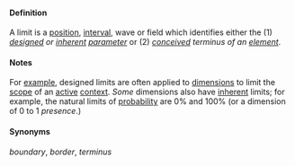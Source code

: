 #### Definition

A limit is a [position](https://github.com/gcassel/Modular-Organization-Terminology/blob/master/terms/position.md), [interval](https://github.com/gcassel/Modular-Organization-Terminology/blob/master/terms/interval.md), wave or field which identifies either the (1) *[designed](https://github.com/gcassel/Modular-Organization-Terminology/blob/master/terms/design.md) or [inherent](https://github.com/gcassel/Modular-Organization-Terminology/blob/master/terms/inhere.md) [parameter](https://github.com/gcassel/Modular-Organization-Terminology/blob/master/terms/parameter.md)* or (2) *[conceived](https://github.com/gcassel/Modular-Organization-Terminology/blob/master/terms/concept.md) terminus of an [element](https://github.com/gcassel/Modular-Organization-Terminology/blob/master/terms/element.md)*.

#### Notes

For [example](https://github.com/gcassel/Modular-Organization-Terminology/blob/master/terms/example.md), designed limits are often applied to [dimensions](https://github.com/gcassel/Modular-Organization-Terminology/blob/master/terms/dimension.md) to limit the [scope](https://github.com/gcassel/Modular-Organization-Terminology/blob/master/terms/scope.md) of an [active](https://github.com/gcassel/Modular-Organization-Terminology/blob/master/terms/active.md) [context](https://github.com/gcassel/Modular-Organization-Terminology/blob/master/terms/context.md).  *Some* dimensions also have [inherent](https://github.com/gcassel/Modular-Organization-Terminology/blob/master/terms/inhere.md) limits; for example, the natural limits of [probability](https://github.com/gcassel/Modular-Organization-Terminology/blob/master/terms/probability.md) are 0% and 100% (or a dimension of 0 to 1 *presence*.)   

#### Synonyms

*boundary*, *border*, *terminus*
